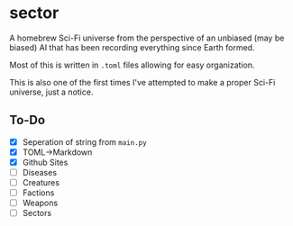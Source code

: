 # sector

A homebrew Sci-Fi universe from the perspective of an unbiased (may be biased) AI that has been recording everything since Earth formed.

Most of this is written in `.toml` files allowing for easy organization.

This is also one of the first times I've attempted to make a proper Sci-Fi universe, just a notice.

## To-Do

- [x] Seperation of string from `main.py`
- [x] TOML->Markdown
- [x] Github Sites
- [ ] Diseases
- [ ] Creatures
- [ ] Factions
- [ ] Weapons
- [ ] Sectors
